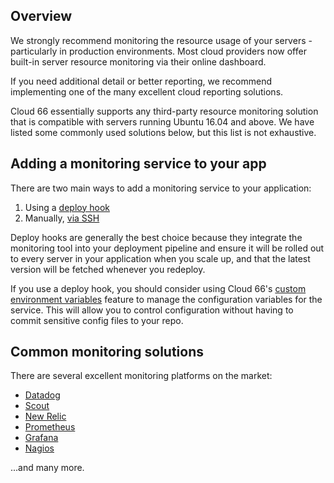 ## Overview

We strongly recommend monitoring the resource usage of your servers - particularly in production environments. Most cloud providers now offer built-in server resource monitoring via their online dashboard. 

If you need additional detail or better reporting, we recommend implementing one of the many excellent cloud reporting solutions. 

Cloud 66 essentially supports any third-party resource monitoring solution that is compatible with servers running Ubuntu 16.04 and above. We have listed some commonly used solutions below, but this list is not exhaustive. 

## Adding a monitoring service to your app

There are two main ways to add a monitoring service to your application:

1. Using a [deploy hook](/{{page.collection}}/tutorials/deploy-hooks.html)
2. Manually, [via SSH](/{{page.collection}}/how-to-guides/common-tools/ssh-to-server.html)

Deploy hooks are generally the best choice because they integrate the monitoring tool into your deployment pipeline and ensure it will be rolled out to every server in your application when you scale up, and that the latest version will be fetched whenever you redeploy. 

If you use a deploy hook, you should consider using Cloud 66's [custom environment variables](/{{page.collection}}/tutorials/env-vars.html) feature to manage the configuration variables for the service. This will allow you to control configuration without having to commit sensitive config files to your repo. 

## Common monitoring solutions

There are several excellent monitoring platforms on the market:

* [Datadog](https://www.datadoghq.com/)
* [Scout](https://scoutapp.com/)
* [New Relic](https://newrelic.com/)
* [Prometheus](https://prometheus.io/)
* [Grafana](https://grafana.com/)
* [Nagios](https://www.nagios.org/)

...and many more. 